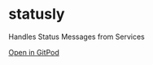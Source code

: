# statusly
Handles Status Messages from Services

[Open in GitPod](https://gitpod.io/#https://github.com/theia-ide/theia)
